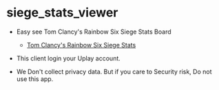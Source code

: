 # siege_stats_viewer
+ Easy see Tom Clancy's Rainbow Six Siege Stats Board
	- [Tom Clancy's Rainbow Six Siege Stats](https://game-rainbow6.ubi.com/)
	
+ This client login your Uplay account.
+ We Don't collect privacy data. But if you care to Security risk, Do not use this app.
